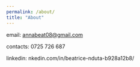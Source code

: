 ```yaml
---
permalink: /about/
title: "About"
---
```


email: annabeat08@gmail.com

contacts: 0725 726 687

linkedin: nkedin.com/in/beatrice-nduta-b928a12b8/
